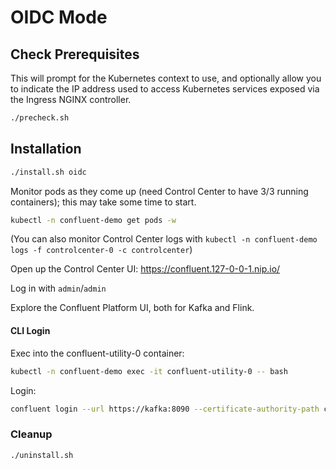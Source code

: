 # OIDC Mode

## Check Prerequisites

This will prompt for the Kubernetes context to use, and optionally allow you to indicate the IP address used to access Kubernetes services exposed via the Ingress NGINX controller.

```bash
./precheck.sh
```

## Installation

```bash
./install.sh oidc
```

Monitor pods as they come up (need Control Center to have 3/3 running containers); this may take some time to start.

```bash
kubectl -n confluent-demo get pods -w
```

(You can also monitor Control Center logs with `kubectl -n confluent-demo logs -f controlcenter-0 -c controlcenter`)

Open up the Control Center UI: https://confluent.127-0-0-1.nip.io/

Log in with `admin`/`admin`

Explore the Confluent Platform UI, both for Kafka and Flink.

#### CLI Login

Exec into the confluent-utility-0 container:

```bash
kubectl -n confluent-demo exec -it confluent-utility-0 -- bash
```

Login:

```bash
confluent login --url https://kafka:8090 --certificate-authority-path certs/ca.crt  --no-browser
```

### Cleanup

```bash
./uninstall.sh
```
